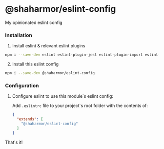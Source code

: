 # @shaharmor/eslint-config

My opinionated eslint config

### Installation

1. Install eslint & relevant eslint plugins
```sh
npm i --save-dev eslint eslint-plugin-jest eslint-plugin-import eslint-plugin-prettier eslint-import-resolver-typescript @typescript-eslint/eslint-plugin @typescript-eslint/parser prettier
```

2. Install this eslint config
```sh
npm i --save-dev @shaharmor/eslint-config
```

### Configuration

1. Configure eslint to use this module`s eslint config:

    Add `.eslintrc` file to your project`s root folder with the contents of:
    ```json
    {
      "extends": [
        "@shaharmor/eslint-config"
      ]
    }
    ```

That's it!
